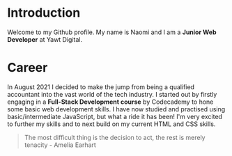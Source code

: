# Introduction

Welcome to my Github profile. My name is Naomi and I am a **Junior Web Developer** at Yawt Digital.

# Career

In August 2021 I decided to make the jump from being a qualified accountant into the vast world of the tech industry.
I started out by firstly engaging in a **Full-Stack Development course** by Codecademy to hone some basic web development skills. 
I have now studied and practised using basic/intermediate JavaScript, but what a ride it has been! I'm very excited to further my skills and to next build on my current
HTML and CSS skills. 

> The most difficult thing is the decision to act, the rest is merely tenacity - Amelia Earhart


<!---
naomilk/naomilk is a ✨ special ✨ repository because its `README.md` (this file) appears on your GitHub profile.
You can click the Preview link to take a look at your changes.
--->

